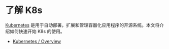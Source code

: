 # 了解 K8s

[Kubernetes](https://kubernetes.io/) 是用于自动部署，扩展和管理容器化应用程序的开源系统。本文将介绍如何快速开始 K8s 的使用。

- [Kubernetes / Overview](https://kubernetes.io/docs/concepts/overview/)
